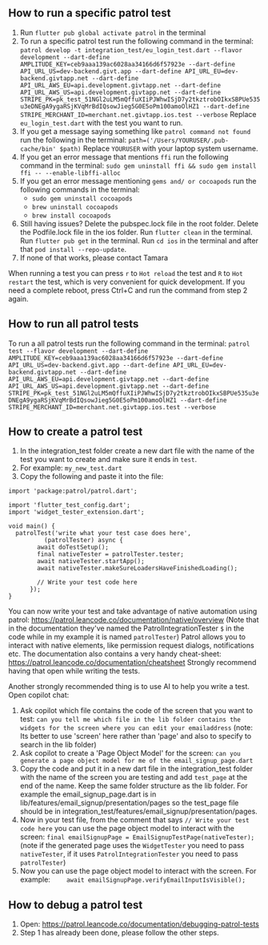 ## How to run a specific patrol test

1. Run `flutter pub global activate patrol` in the terminal
2. To run a specific patrol test run the following command in the terminal:
   `patrol develop -t integration_test/eu_login_test.dart --flavor development --dart-define AMPLITUDE_KEY=ceb9aaa139ac6028aa34166d6f57923e --dart-define API_URL_US=dev-backend.givt.app --dart-define API_URL_EU=dev-backend.givtapp.net --dart-define API_URL_AWS_EU=api.development.givtapp.net --dart-define API_URL_AWS_US=api.development.givtapp.net --dart-define STRIPE_PK=pk_test_51NGl2uLM5mQffuXIiPJWhwISjD7y2tkztrobOIkxSBPUe535u3eDNEgA9ygaRSjKVqMrBdIQsowJieg5G0E5oPm100amoOlHZ1 --dart-define STRIPE_MERCHANT_ID=merchant.net.givtapp.ios.test --verbose`
   Replace `eu_login_test.dart` with the test you want to run.
3. If you get a message saying something like `patrol command not found` run the following in the
   terminal: `path=('/Users/YOURUSER/.pub-cache/bin' $path)`
   Replace `YOURUSER` with your laptop system username.
4. If you get an error message that mentions `ffi` run the following command in the terminal:
   `sudo gem uninstall ffi && sudo gem install ffi -- --enable-libffi-alloc`
5. If you get an error message mentioning `gems and/ or cocoapods` run the following commands in the
   terminal:
    - `sudo gem uninstall cocoapods`
    - `brew uninstall cocoapods`
    - `brew install cocoapods`
6. Still having issues? Delete the pubspec.lock file in the root folder. Delete the Podfile.lock
   file in the ios folder.
   Run `flutter clean` in the terminal. Run `flutter pub get` in the terminal. Run `cd ios` in the
   terminal and after that `pod install --repo-update`.
7. If none of that works, please contact Tamara

When running a test you can press `r` to `Hot reload` the test and `R` to `Hot restart` the test,
which is very convenient for quick development.
If you need a complete reboot, press Ctrl+C and run the command from step 2 again.

## How to run all patrol tests

To run a all patrol tests run the following command in the terminal:
`patrol test --flavor development --dart-define AMPLITUDE_KEY=ceb9aaa139ac6028aa34166d6f57923e --dart-define API_URL_US=dev-backend.givt.app --dart-define API_URL_EU=dev-backend.givtapp.net --dart-define API_URL_AWS_EU=api.development.givtapp.net --dart-define API_URL_AWS_US=api.development.givtapp.net --dart-define STRIPE_PK=pk_test_51NGl2uLM5mQffuXIiPJWhwISjD7y2tkztrobOIkxSBPUe535u3eDNEgA9ygaRSjKVqMrBdIQsowJieg5G0E5oPm100amoOlHZ1 --dart-define STRIPE_MERCHANT_ID=merchant.net.givtapp.ios.test --verbose`

## How to create a patrol test

1. In the integration_test folder create a new dart file with the name of the test you want to
   create and make sure it ends in `test`.
2. For example: `my_new_test.dart`
3. Copy the following and paste it into the file:

```
import 'package:patrol/patrol.dart';

import 'flutter_test_config.dart';
import 'widget_tester_extension.dart';

void main() {
  patrolTest('write what your test case does here',
          (patrolTester) async {
        await doTestSetup();
        final nativeTester = patrolTester.tester;
        await nativeTester.startApp();
        await nativeTester.makeSureLoadersHaveFinishedLoading();

        // Write your test code here
      });
}
```

You can now write your test and take advantage of native automation using
patrol: https://patrol.leancode.co/documentation/native/overview
(Note that in the documentation they've named the PatrolIntegrationTester `$` in the code while in
my example it is named `patrolTester`)
Patrol allows you to interact with native elements, like permission request dialogs, notifications
etc.
The documentation also contains a very handy
cheat-sheet: https://patrol.leancode.co/documentation/cheatsheet
Strongly recommend having that open while writing the tests.

Another strongly recommended thing is to use AI to help you write a test.
Open copilot chat:

1. Ask copilot which file contains the code of the screen that you want to test:
   `can you tell me which file in the lib folder contains the widgets for the screen where you can edit your emailaddress`
   (note: Its better to use 'screen' here rather than 'page' and also to specify to search in the
   lib folder)
2. Ask copilot to create a 'Page Object Model' for the screen:
   `can you generate a page object model for me of the email_signup_page.dart`
3. Copy the code and put it in a new dart file in the integration_test folder with the name of the
   screen you are testing and add `test_page` at the end of the name.
   Keep the same folder structure as the lib folder. For example the email_signup_page.dart is in
   lib/features/email_signup/presentation/pages so the test_page file should be in
   integration_test/features/email_signup/presentation/pages.
4. Now in your test file, from the comment that says `// Write your test code here` you can use the
   page object model to interact with the screen:
   ```final emailSignupPage = EmailSignupTestPage(nativeTester);```
   (note if the generated page uses the `WidgetTester` you need to pass `nativeTester`, if it uses
   `PatrolIntegrationTester` you need to pass `patrolTester`)
5. Now you can use the page object model to interact with the screen. For example:
   ```    await emailSignupPage.verifyEmailInputIsVisible();```

## How to debug a patrol test
1. Open: https://patrol.leancode.co/documentation/debugging-patrol-tests
2. Step 1 has already been done, please follow the other steps.